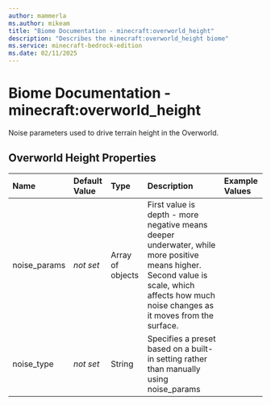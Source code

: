 ```yaml
---
author: mammerla
ms.author: mikeam
title: "Biome Documentation - minecraft:overworld_height"
description: "Describes the minecraft:overworld_height biome"
ms.service: minecraft-bedrock-edition
ms.date: 02/11/2025 
---
```


# Biome Documentation - minecraft:overworld_height

Noise parameters used to drive terrain height in the Overworld.


## Overworld Height Properties

|Name       |Default Value |Type |Description |Example Values |
|:----------|:-------------|:----|:-----------|:------------- |
| noise_params | *not set* | Array of objects | First value is depth - more negative means deeper underwater, while more positive means higher. Second value is scale, which affects how much noise changes as it moves from the surface. |  | 
| noise_type | *not set* | String | Specifies a preset based on a built-in setting rather than manually using noise_params |  | 